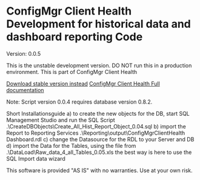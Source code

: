 # ConfigMgr Client Health Development for historical data and dashboard reporting Code

Version: 0.0.5

This is the unstable development version. DO NOT run this in a production environment. 
This is part of ConfigMgr Client Health 

[Download stable version instead](https://gallery.technet.microsoft.com/ConfigMgr-Client-Health-ccd00bd7)
[ConfigMgr Client Health Full documentation](https://www.andersrodland.com/configmgr-client-health/)

Note: Script version 0.0.4 requires database version 0.8.2.

Short Installationsguide
a) to create the new objects for the DB,  start SQL Management Studio and run the SQL Script .\CreateDBObjects\Create_All_Hist_Report_Object_0.04.sql
b) import the Report to Reporting Services .\Reporting\output\ConfigMgrClientHealth Dashboard.rdl
c) change the Datasource for the RDL to your Server and DB
d) import the Data for the Tables, using the file from .\DataLoad\Raw_data_4_all_Tables_0.05.xls
   the best way is here to use the SQL Import data wizard

This software is provided "AS IS" with no warranties. Use at your own risk.
